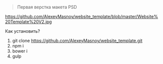 > Первая верстка макета PSD

https://github.com/AlexeyMasnoy/website_template/blob/master/Website%20Template%20V2.jpg

Как установить?

1. git clone https://github.com/AlexeyMasnoy/website_template.git
2. npm i
3. bower i
4. gulp